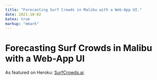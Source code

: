 ```yaml
---
title: "Forecasting Surf Crowds in Malibu with a Web-App UI."
date: 2021-10-02
katex: true
markup: "mmark"
---
```


# Forecasting Surf Crowds in Malibu with a Web-App UI

As featured on Heroku: [SurfCrowds.ai](https://surfcrowds-ai.herokuapp.com/).
